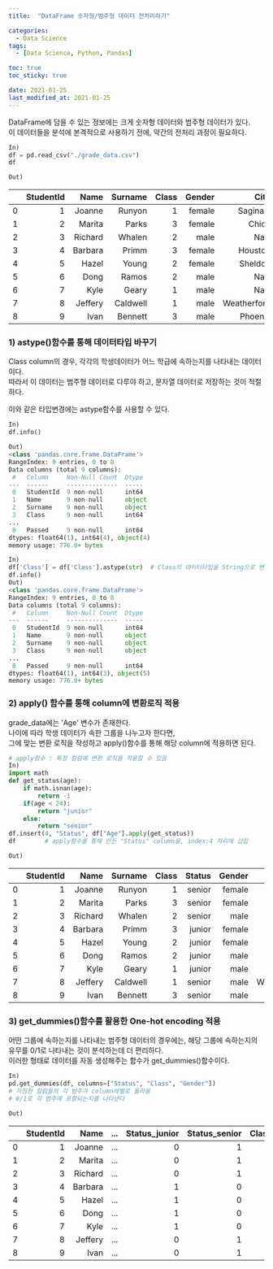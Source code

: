 ```yaml
---
title:  "DataFrame 숫자형/범주형 데이터 전처리하기"

categories: 
  - Data Science
tags: 
  - [Data Science, Python, Pandas]

toc: true
toc_sticky: true

date: 2021-01-25
last_modified_at: 2021-01-25
---
```


DataFrame에 담을 수 있는 정보에는 크게 숫자형 데이터와 범주형 데이터가 있다.   
이 데이터들을 분석에 본격적으로 사용하기 전에, 약간의 전처리 과정이 필요하다.

```python
In)
df = pd.read_csv("./grade_data.csv")
df

Out)
```

|   | StudentId |    Name |  Surname | Class | Gender |        City | Grade | Age | Passed |
|--:|----------:|--------:|---------:|------:|-------:|------------:|------:|----:|-------:|
| 0 |         1 |  Joanne |   Runyon |     1 | female |     Saginaw |   4.2 |  25 |      1 |
| 1 |         2 |  Marita |    Parks |     3 | female |       Chico |   NaN |  29 |      0 |
| 2 |         3 | Richard |   Whalen |     2 |   male |         NaN |   NaN |  24 |      1 |
| 3 |         4 | Barbara |    Primm |     3 | female |     Houston |   1.2 |  23 |      1 |
| 4 |         5 |   Hazel |    Young |     2 | female |     Sheldon |   2.5 |  22 |      1 |
| 5 |         6 |    Dong |    Ramos |     2 |   male |         NaN |   2.7 |  22 |      0 |
| 6 |         7 |    Kyle |    Geary |     1 |   male |         NaN |   3.5 |  23 |      0 |
| 7 |         8 | Jeffery | Caldwell |     1 |   male | Weatherford |   NaN |  24 |      1 |
| 8 |         9 |    Ivan |  Bennett |     3 |   male |     Phoenix |   1.5 |  28 |      1 |

### 1) astype()함수를 통해 데이터타입 바꾸기

Class column의 경우, 각각의 학생데이터가 어느 학급에 속하는지를 나타내는 데이터이다.   
따라서 이 데이터는 범주형 데이터로 다루야 하고, 문자열 데이터로 저장하는 것이 적절하다.

이와 같은 타입변경에는 astype함수를 사용할 수 있다.

```python
In)
df.info()

Out)
<class 'pandas.core.frame.DataFrame'>
RangeIndex: 9 entries, 0 to 8
Data columns (total 9 columns):
 #   Column     Non-Null Count  Dtype  
---  ------     --------------  -----  
 0   StudentId  9 non-null      int64  
 1   Name       9 non-null      object 
 2   Surname    9 non-null      object 
 3   Class      9 non-null      int64  
...
 8   Passed     9 non-null      int64  
dtypes: float64(1), int64(4), object(4)
memory usage: 776.0+ bytes
```

```python
In)
df['Class'] = df['Class'].astype(str)  # Class의 데이터타입을 String으로 변경
df.info()
Out)
<class 'pandas.core.frame.DataFrame'>
RangeIndex: 9 entries, 0 to 8
Data columns (total 9 columns):
 #   Column     Non-Null Count  Dtype  
---  ------     --------------  -----  
 0   StudentId  9 non-null      int64  
 1   Name       9 non-null      object 
 2   Surname    9 non-null      object 
 3   Class      9 non-null      object 
...
 8   Passed     9 non-null      int64  
dtypes: float64(1), int64(3), object(5)
memory usage: 776.0+ bytes
```

### 2) apply() 함수를 통해 column에 변환로직 적용

grade_data에는 'Age' 변수가 존재한다.   
나이에 따라 학생 데이터가 속한 그룹을 나누고자 한다면,   
그에 맞는 변환 로직을 작성하고 apply()함수를 통해 해당 column에 적용하면 된다.

```python
# apply함수 : 특정 컬럼에 변환 로직을 적용할 수 있음
In)
import math
def get_status(age):
    if math.isnan(age):
        return -1
    if(age < 24):
        return "junior"
    else:
        return "senior"
df.insert(4, "Status", df["Age"].apply(get_status))  
df        # apply함수를 통해 만든 "Status" column을, index:4 자리에 삽입

Out)
```

|   | StudentId |    Name |  Surname | Class | Status | Gender |        City | Grade | Age | Passed |
|--:|----------:|--------:|---------:|------:|-------:|-------:|------------:|------:|----:|-------:|
| 0 |         1 |  Joanne |   Runyon |     1 | senior | female |     Saginaw |   4.2 |  25 |      1 |
| 1 |         2 |  Marita |    Parks |     3 | senior | female |       Chico |   NaN |  29 |      0 |
| 2 |         3 | Richard |   Whalen |     2 | senior |   male |         NaN |   NaN |  24 |      1 |
| 3 |         4 | Barbara |    Primm |     3 | junior | female |     Houston |   1.2 |  23 |      1 |
| 4 |         5 |   Hazel |    Young |     2 | junior | female |     Sheldon |   2.5 |  22 |      1 |
| 5 |         6 |    Dong |    Ramos |     2 | junior |   male |         NaN |   2.7 |  22 |      0 |
| 6 |         7 |    Kyle |    Geary |     1 | junior |   male |         NaN |   3.5 |  23 |      0 |
| 7 |         8 | Jeffery | Caldwell |     1 | senior |   male | Weatherford |   NaN |  24 |      1 |
| 8 |         9 |    Ivan |  Bennett |     3 | senior |   male |     Phoenix |   1.5 |  28 |      1 |

### 3) get_dummies()함수를 활용한 One-hot encoding 적용

어떤 그룹에 속하는지를 나타내는 범주형 데이터의 경우에는, 해당 그룹에 속하는지의 유무를 0/1로 나타내는 것이 분석하는데 더 편리하다.   
이러한 형태로 데이터를 자동 생성해주는 함수가 get_dummies()함수이다.

```python
In)
pd.get_dummies(df, columns=["Status", "Class", "Gender"])
# 지정한 칼럼들의 각 범주가 column레벨로 올라옴 
# 0/1로 각 범주에 포함되는지를 나타낸다

Out)
```

|   | StudentId |    Name | ... | Status_junior | Status_senior | Class_1 | Class_2 | Class_3 | Gender_female | Gender_male |
|--:|----------:|--------:|----:|--------------:|--------------:|--------:|--------:|--------:|--------------:|-------------|
| 0 |         1 |  Joanne | ... |             0 |             1 |       1 |       0 |       0 |             1 |           0 |
| 1 |         2 |  Marita | ... |             0 |             1 |       0 |       0 |       1 |             1 |           0 |
| 2 |         3 | Richard | ... |             0 |             1 |       0 |       1 |       0 |             0 |           1 |
| 3 |         4 | Barbara | ... |             1 |             0 |       0 |       0 |       1 |             1 |           0 |
| 4 |         5 |   Hazel | ... |             1 |             0 |       0 |       1 |       0 |             1 |           0 |
| 5 |         6 |    Dong | ... |             1 |             0 |       0 |       1 |       0 |             0 |           1 |
| 6 |         7 |    Kyle | ... |             1 |             0 |       1 |       0 |       0 |             0 |           1 |
| 7 |         8 | Jeffery | ... |             0 |             1 |       1 |       0 |       0 |             0 |           1 |
| 8 |         9 |    Ivan | ... |             0 |             1 |       0 |       0 |       1 |             0 |           1 |
